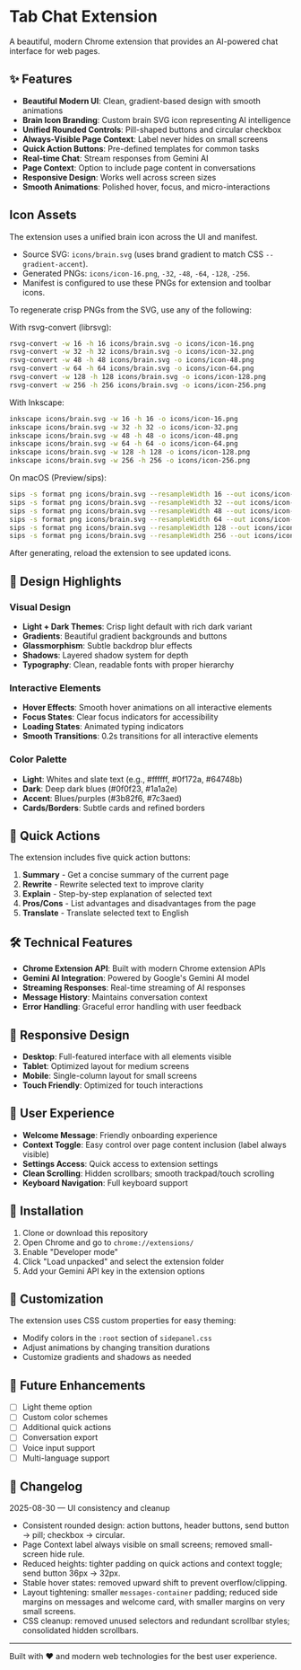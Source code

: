 # Tab Chat Extension

A beautiful, modern Chrome extension that provides an AI-powered chat interface for web pages.

## ✨ Features

- **Beautiful Modern UI**: Clean, gradient-based design with smooth animations
- **Brain Icon Branding**: Custom brain SVG icon representing AI intelligence
- **Unified Rounded Controls**: Pill-shaped buttons and circular checkbox
- **Always-Visible Page Context**: Label never hides on small screens
- **Quick Action Buttons**: Pre-defined templates for common tasks
- **Real-time Chat**: Stream responses from Gemini AI
- **Page Context**: Option to include page content in conversations
- **Responsive Design**: Works well across screen sizes
- **Smooth Animations**: Polished hover, focus, and micro-interactions

## Icon Assets

The extension uses a unified brain icon across the UI and manifest.

- Source SVG: `icons/brain.svg` (uses brand gradient to match CSS `--gradient-accent`).
- Generated PNGs: `icons/icon-16.png`, `-32`, `-48`, `-64`, `-128`, `-256`.
- Manifest is configured to use these PNGs for extension and toolbar icons.

To regenerate crisp PNGs from the SVG, use any of the following:

With rsvg-convert (librsvg):

```sh
rsvg-convert -w 16 -h 16 icons/brain.svg -o icons/icon-16.png
rsvg-convert -w 32 -h 32 icons/brain.svg -o icons/icon-32.png
rsvg-convert -w 48 -h 48 icons/brain.svg -o icons/icon-48.png
rsvg-convert -w 64 -h 64 icons/brain.svg -o icons/icon-64.png
rsvg-convert -w 128 -h 128 icons/brain.svg -o icons/icon-128.png
rsvg-convert -w 256 -h 256 icons/brain.svg -o icons/icon-256.png
```

With Inkscape:

```sh
inkscape icons/brain.svg -w 16 -h 16 -o icons/icon-16.png
inkscape icons/brain.svg -w 32 -h 32 -o icons/icon-32.png
inkscape icons/brain.svg -w 48 -h 48 -o icons/icon-48.png
inkscape icons/brain.svg -w 64 -h 64 -o icons/icon-64.png
inkscape icons/brain.svg -w 128 -h 128 -o icons/icon-128.png
inkscape icons/brain.svg -w 256 -h 256 -o icons/icon-256.png
```

On macOS (Preview/sips):

```sh
sips -s format png icons/brain.svg --resampleWidth 16 --out icons/icon-16.png
sips -s format png icons/brain.svg --resampleWidth 32 --out icons/icon-32.png
sips -s format png icons/brain.svg --resampleWidth 48 --out icons/icon-48.png
sips -s format png icons/brain.svg --resampleWidth 64 --out icons/icon-64.png
sips -s format png icons/brain.svg --resampleWidth 128 --out icons/icon-128.png
sips -s format png icons/brain.svg --resampleWidth 256 --out icons/icon-256.png
```

After generating, reload the extension to see updated icons.

## 🎨 Design Highlights

### Visual Design
- **Light + Dark Themes**: Crisp light default with rich dark variant
- **Gradients**: Beautiful gradient backgrounds and buttons
- **Glassmorphism**: Subtle backdrop blur effects
- **Shadows**: Layered shadow system for depth
- **Typography**: Clean, readable fonts with proper hierarchy

### Interactive Elements
- **Hover Effects**: Smooth hover animations on all interactive elements
- **Focus States**: Clear focus indicators for accessibility
- **Loading States**: Animated typing indicators
- **Smooth Transitions**: 0.2s transitions for all interactive elements

### Color Palette
- **Light**: Whites and slate text (e.g., #ffffff, #0f172a, #64748b)
- **Dark**: Deep dark blues (#0f0f23, #1a1a2e)
- **Accent**: Blues/purples (#3b82f6, #7c3aed)
- **Cards/Borders**: Subtle cards and refined borders

## 🚀 Quick Actions

The extension includes five quick action buttons:
1. **Summary** - Get a concise summary of the current page
2. **Rewrite** - Rewrite selected text to improve clarity
3. **Explain** - Step-by-step explanation of selected text
4. **Pros/Cons** - List advantages and disadvantages from the page
5. **Translate** - Translate selected text to English

## 🛠️ Technical Features

- **Chrome Extension API**: Built with modern Chrome extension APIs
- **Gemini AI Integration**: Powered by Google's Gemini AI model
- **Streaming Responses**: Real-time streaming of AI responses
- **Message History**: Maintains conversation context
- **Error Handling**: Graceful error handling with user feedback

## 📱 Responsive Design

- **Desktop**: Full-featured interface with all elements visible
- **Tablet**: Optimized layout for medium screens
- **Mobile**: Single-column layout for small screens
- **Touch Friendly**: Optimized for touch interactions

## 🎯 User Experience

- **Welcome Message**: Friendly onboarding experience
- **Context Toggle**: Easy control over page content inclusion (label always visible)
- **Settings Access**: Quick access to extension settings
- **Clean Scrolling**: Hidden scrollbars; smooth trackpad/touch scrolling
- **Keyboard Navigation**: Full keyboard support

## 🔧 Installation

1. Clone or download this repository
2. Open Chrome and go to `chrome://extensions/`
3. Enable "Developer mode"
4. Click "Load unpacked" and select the extension folder
5. Add your Gemini API key in the extension options

## 🎨 Customization

The extension uses CSS custom properties for easy theming:
- Modify colors in the `:root` section of `sidepanel.css`
- Adjust animations by changing transition durations
- Customize gradients and shadows as needed

## 🌟 Future Enhancements

- [ ] Light theme option
- [ ] Custom color schemes
- [ ] Additional quick actions
- [ ] Conversation export
- [ ] Voice input support
- [ ] Multi-language support

## 📝 Changelog

2025-08-30 — UI consistency and cleanup

- Consistent rounded design: action buttons, header buttons, send button → pill; checkbox → circular.
- Page Context label always visible on small screens; removed small-screen hide rule.
- Reduced heights: tighter padding on quick actions and context toggle; send button 36px → 32px.
- Stable hover states: removed upward shift to prevent overflow/clipping.
- Layout tightening: smaller `messages-container` padding; reduced side margins on messages and welcome card, with smaller margins on very small screens.
- CSS cleanup: removed unused selectors and redundant scrollbar styles; consolidated hidden scrollbars.

---

Built with ❤️ and modern web technologies for the best user experience.

